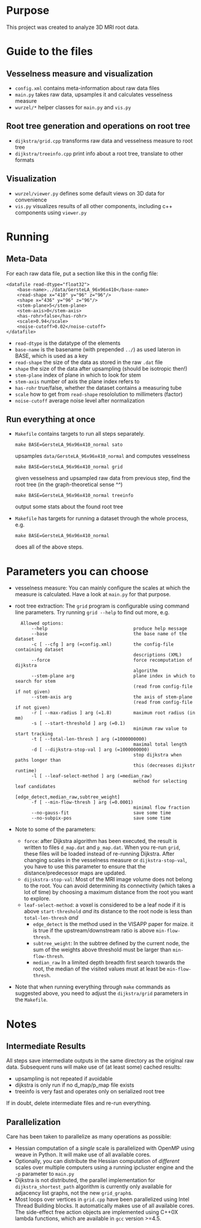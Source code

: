 # Purpose

This project was created to analyze 3D MRI root data.


# Guide to the files

## Vesselness measure and visualization

- `config.xml` contains meta-information about raw data files
- `main.py`    takes raw data, upsamples it and calculates vesselness measure
- `wurzel/*`   helper classes for `main.py` and `vis.py`

## Root tree generation and operations on root tree

- `dijkstra/grid.cpp`     transforms raw data and vesselness measure to root tree
- `dijkstra/treeinfo.cpp` print info about a root tree, translate to other formats

## Visualization

- `wurzel/viewer.py`  defines some default views on 3D data for convenience
- `vis.py`            visualizes results of all other components, including c++ components using `viewer.py`

# Running

## Meta-Data

For each raw data file, put a section like this in the config file:

	<datafile read-dtype="float32">
		<base-name>../data/GersteLA_96x96x410</base-name>
		<read-shape x="410" y="96" z="96"/>
		<shape x="436" y="96" z="96"/>
		<stem-plane>5</stem-plane>
		<stem-axis>0</stem-axis>
		<has-rohr>false</has-rohr>
		<scale>0.94</scale>
		<noise-cutoff>0.02</noise-cutoff>
	</datafile>

- `read-dtype` is the datatype of the elements
- `base-name` is the basename (with prepended `../`) as used lateron in BASE, which is used as a key
- `read-shape` the size of the data as stored in the raw `.dat` file
- `shape`     the size of the data after upsampling (should be isotropic then!)
- `stem-plane` index of plane in which to look for stem
- `stem-axis` number of axis the plane index refers to
- `has-rohr`  true/false, whether the dataset contains a measuring tube
- `scale`     how to get from `read-shape` resololution to millimeters (factor)
- `noise-cutoff` average noise level after normalization

## Run everything at once

- `Makefile` contains targets to run all steps separately.

  `make BASE=GersteLA_96x96x410_normal sato`

  upsamples `data/GersteLA_96x96x410_normal` and computes vesselness

  `make BASE=GersteLA_96x96x410_normal grid`

  given vesselness and upsampled raw data from previous step, find the root tree (in the graph-theoretical sense ^^)

  `make BASE=GersteLA_96x96x410_normal treeinfo`

  output some stats about the found root tree

- `Makefile` has targets for running a dataset through the whole process, e.g.

  `make BASE=GersteLA_96x96x410_normal`

  does all of the above steps.

# Parameters you can choose

- vesselness measure: You can mainly configure the scales at which the measure
  is calculated. Have a look at `main.py` for that purpose.

- root tree extraction: The `grid` program is configurable using command line parameters.
  Try running `grid --help` to find out more, e.g.

		Allowed options:
			--help                                produce help message
			--base                                the base name of the dataset
			-c [ --cfg ] arg (=config.xml)        the config-file containing dataset
			                                      descriptions (XML)
			--force                               force recomputation of dijkstra
			                                      algorithm
			--stem-plane arg                      plane index in which to search for stem
			                                      (read from config-file if not given)
			--stem-axis arg                       the axis of stem-plane
			                                      (read from config-file if not given)
			-r [ --max-radius ] arg (=1.8)        maximum root radius (in mm)
			-s [ --start-threshold ] arg (=0.1)
			                                      minimum raw value to start tracking
			-t [ --total-len-thresh ] arg (=1000000000)
			                                      maximal total length
			-d [ --dijkstra-stop-val ] arg (=1000000000)
			                                      stop dijkstra when paths longer than
			                                      this (decreases dijkstr runtime)
			-l [ --leaf-select-method ] arg (=median_raw)
			                                      method for selecting leaf candidates
			                                      [edge_detect,median_raw,subtree_weight]
			-f [ --min-flow-thresh ] arg (=0.0001)
			                                      minimal flow fraction
			--no-gauss-fit                        save some time
			--no-subpix-pos                       save some time
	
- Note to some of the parameters:

  - `force`: after Dijkstra algorithm has been executed, the result is written
    to files `d_map.dat` and `p_map.dat`. When you re-run `grid`, these files
    will be loaded instead of re-running Dijkstra. After changing scales in the
    vesselness measure or `dijkstra-stop-val`, you have to use this parameter to 
    ensure that the distance/predecessor maps are updated.
  - `dijskstra-stop-val`: 
    Most of the MRI image volume does not belong to the root. You can avoid
    determining its connectivity (which takes a lot of time) by choosing a maximum
    distance from the root you want to explore.
  - `leaf-select-method`:
    a voxel is considered to be a leaf node if it is above `start-threshold` *and*
    its distance to the root node is less than `total-len-thresh` *and*
    - `edge_detect` is the method used in the VISAPP paper for maize.
      it is true if the upstream/downstream ratio is above `min-flow-thresh`.
    - `subtree_weight`: In the subtree defined by the current node, the sum of
      the weights above threshold must be larger than `min-flow-thresh`.
    - `median_raw` In a limited depth breadth first search towards the root,
      the median of the visited values must at least be `min-flow-thresh`.

- Note that when running everything through `make` commands as suggested above,
  you need to adjust the `dijkstra/grid` parameters in the `Makefile`.


# Notes

## Intermediate Results

All steps save intermediate outputs in the same directory as the original raw data.
Subsequent runs will make use of (at least some) cached results:

- upsampling is not repeated if avoidable
- dijkstra is only run if no d_map/p_map file exists
- treeinfo is very fast and operates only on serialized root tree

If in doubt, delete intermediate files and re-run everything.

## Parallelization

Care has been taken to parallelize as many operations as possible:

- Hessian computation of a *single* scale is parallelized with OpenMP using
  weave in Python. It will make use of all available cores.
- Optionally, you can distribute the Hessian computation of *different* scales
  over multiple computers using a running ipcluster engine and the `-p`
  parameter to `main.py`
- Dijkstra is not distributed, the parallel implementation for
  `dijkstra_shortest_path` algorithm is currently only available for adjacency
  list graphs, not the new `grid_graph`s.
- Most loops over vertices in `grid.cpp` have been parallelized using
  Intel Thread Building blocks. It automatically makes use of all available
  cores. The side-effect free action objects are implemented using
  C++0X lambda functions, which are available in `gcc` version >=4.5.
